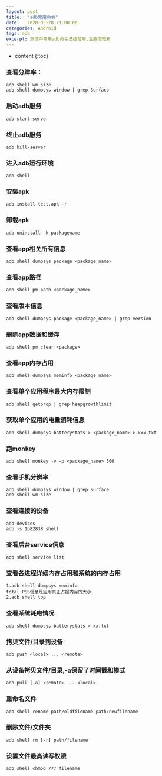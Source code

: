 ```yaml
---
layout: post
title:  "adb常用命令"
date:   2020-05-28 21:00:00
categories: Android
tags: adb
excerpt: 测试中常用adb命令总结使用,温故而知新
---
```

* content
{:toc}

### 查看分辨率：
```
adb shell wm size
adb shell dumpsys window | grep Surface
```
### 启动adb服务
```
adb start-server
```
### 终止adb服务
```
adb kill-server
```
### 进入adb运行环境
```
adb shell
```
### 安装apk
```
adb install test.apk -r
```
### 卸载apk
```
adb uninstall -k packagename
```
### 查看app相关所有信息
```
adb shell dumpsys package <package_name>
```
### 查看app路径
```
adb shell pm path <package_name>
```
### 查看版本信息
```
adb shell dumpsys package <package_name> | grep version
```
### 删除app数据和缓存
```
adb shell pm clear <package>
```
### 查看app内存占用
```
adb shell dumpsys meminfo <package_name>
```
### 查看单个应用程序最大内存限制
```
adb shell getprop | grep heapgrowthlimit
```
### 获取单个应用的电量消耗信息
```
adb shell dumpsys batterystats > <package_name> > xxx.txt
```
### 跑monkey
```
adb shell monkey -v -p <package_name> 500
```
### 查看手机分辨率
```
adb shell dumpsys window | grep Surface
adb shell wm size
```
### 查看连接的设备
```
adb devices
adb -s 1b82838 shell
```
### 查看后台service信息
```
adb shell service list
```
### 查看各进程详细内存占用和系统的内存占用
```
1.adb shell dumpsys meminfo
total PSS信息是应用真正占据内存的大小.
2.adb shell top
```
### 查看系统耗电情况
```
adb shell dumpsys batterystats > xx.txt
```
### 拷贝文件/目录到设备
```
adb push <local> ... <remote>
```
### 从设备拷贝文件/目录,-a保留了时间戳和模式
```
adb pull [-a] <remote> ... <local>
```
### 重命名文件
```
adb shell rename path/oldfilename path/newfilename
```
### 删除文件/文件夹
```
adb shell rm [-r] path/filename
```
### 设置文件最高读写权限
```
adb shell chmod 777 filename
```


